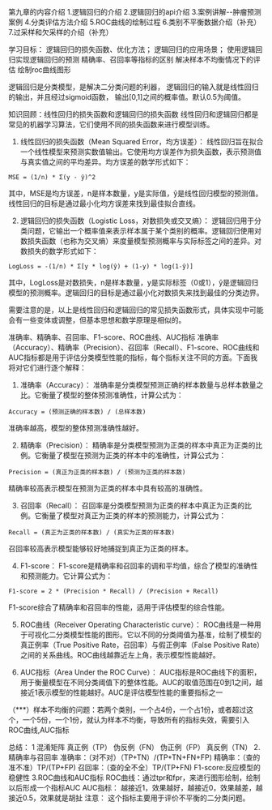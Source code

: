 第九章的内容介绍
1.逻辑回归的介绍
2.逻辑回归的api介绍
3.案例讲解--肿瘤预测案例
4.分类评估方法介绍
5.ROC曲线的绘制过程
6.类别不平衡数据介绍（补充）
7.过采样和欠采样的介绍（补充）

学习目标：
逻辑回归的损失函数、优化方法；
逻辑回归的应用场景；
使用逻辑回归实现逻辑回归的预测
精确率、召回率等指标的区别
解决样本不均衡情况下的评估
绘制roc曲线图形

逻辑回归是分类模型，是解决二分类问题的利器，
逻辑回归的输入就是线性回归的输出，并且经过sigmoid函数，
输出[0,1]之间的概率值。默认0.5为阈值。



知识回顾：线性回归的损失函数和逻辑回归的损失函数
线性回归和逻辑回归都是常见的机器学习算法，它们使用不同的损失函数来进行模型训练。

1. 线性回归的损失函数（Mean Squared Error，均方误差）：
线性回归旨在拟合一个线性模型来预测实数值输出。它使用均方误差作为损失函数，表示预测值与真实值之间的平均差异。均方误差的数学形式如下：

```
MSE = (1/n) * Σ(y - ŷ)^2
```

其中，MSE是均方误差，n是样本数量，y是实际值，ŷ是线性回归模型的预测值。线性回归的目标是通过最小化均方误差来找到最佳拟合直线。

2. 逻辑回归的损失函数（Logistic Loss，对数损失或交叉熵）：
逻辑回归用于分类问题，它输出一个概率值来表示样本属于某个类别的概率。逻辑回归使用对数损失函数（也称为交叉熵）来度量模型预测概率与实际标签之间的差异。对数损失的数学形式如下：

```
LogLoss = -(1/n) * Σ[y * log(ŷ) + (1-y) * log(1-ŷ)]
```

其中，LogLoss是对数损失，n是样本数量，y是实际标签（0或1），ŷ是逻辑回归模型的预测概率。逻辑回归的目标是通过最小化对数损失来找到最佳的分类边界。

需要注意的是，以上是线性回归和逻辑回归的常见损失函数形式，具体实现中可能会有一些变体或调整，但基本思想和数学原理是相似的。


准确率、精确率、召回率、F1-score、ROC曲线、AUC指标
准确率（Accuracy）、精确率（Precision）、召回率（Recall）、F1-score、ROC曲线和AUC指标都是用于评估分类模型性能的指标，每个指标关注不同的方面。下面我将对它们进行逐个解释：

1. 准确率（Accuracy）：
准确率是分类模型预测正确的样本数量与总样本数量之比。它衡量了模型的整体预测准确性，计算公式为：

```
Accuracy = (预测正确的样本数) / (总样本数)
```

准确率越高，模型的整体预测准确性越好。

2. 精确率（Precision）：
精确率是分类模型预测为正类的样本中真正为正类的比例。它衡量了模型在预测为正类的样本中的准确性，计算公式为：

```
Precision = (真正为正类的样本数) / (预测为正类的样本数)
```

精确率较高表示模型在预测为正类的样本中具有较高的准确性。

3. 召回率（Recall）：
召回率是分类模型预测为正类的样本中真正为正类的比例。它衡量了模型对真正为正类的样本的预测能力，计算公式为：

```
Recall = (真正为正类的样本数) / (真实为正类的样本数)
```

召回率较高表示模型能够较好地捕捉到真正为正类的样本。

4. F1-score：
F1-score是精确率和召回率的调和平均值，综合了模型的准确性和预测能力。它计算公式为：

```
F1-score = 2 * (Precision * Recall) / (Precision + Recall)
```

F1-score综合了精确率和召回率的性能，适用于评估模型的综合性能。

5. ROC曲线（Receiver Operating Characteristic curve）：
ROC曲线是一种用于可视化二分类模型性能的图形。它以不同的分类阈值为基准，绘制了模型的真正例率（True Positive Rate，召回率）与假正例率（False Positive Rate）之间的关系曲线。ROC曲线越靠近左上角，表示模型性能越好。

6. AUC指标（Area Under the ROC Curve）：
AUC指标是ROC曲线下的面积，用于衡量模型在不同分类阈值下的整体性能。AUC的取值范围在0到1之间，越接近1表示模型的性能越好。AUC是评估模型性能的重要指标之一

（***）样本不均衡的问题：若两个类别，一个占4份，一个占1份，或者超过这个，一个5份，一个1份，就认为样本不均衡，导致所有的指标失效，需要引入ROC曲线,AUC指标

总结：
1 混淆矩阵
真正例（TP）
伪反例（FN）
伪正例（FP）
真反例（TN）
2.精确率与召回率
准确率：（对不对）（TP+TN）/(TP+TN+FN+FP)
精确率：（查的准不准）TP/(TP+FP)
召回率：（查的全不全）TP/(TP+FN)
F1-score:反应模型的稳健性
3.ROC曲线和AUC指标
ROC曲线：通过tpr和fpr，来进行图形绘制，绘制以后形成一个指标AUC
AUC指标：
越接近1，效果越好，越接近0，效果越差，越接近0.5，效果就是胡扯
注意：
这个指标主要用于评价不平衡的二分类问题。


